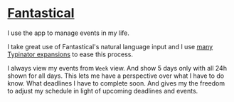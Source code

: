 # [Fantastical](https://flexibits.com/fantastical)
I use the app to manage events in my life.

I take great use of Fantastical's natural language input and I use [many Typinator expansions](https://medium.com/@NikitaVoloboev/fantastical-natural-input-text-expansions-3ea8cf7ccac3#.pv5937ncr) to ease this process.

I always view my events from `Week` view. And show 5 days only with all 24h shown for all days. This lets me have a perspective over what I have to do know. What deadlines I have to complete soon. And gives my the freedom to adjust my schedule in light of upcoming deadlines and events.